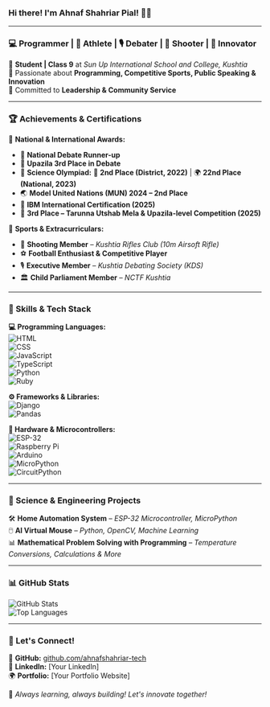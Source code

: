 ### Hi there! I'm Ahnaf Shahriar Pial! 👋🚀  

---

### **💻 Programmer | 🎯 Athlete | 🎙️ Debater | 🎯 Shooter | 🚀 Innovator**

🔹 **Student | Class 9** at *Sun Up International School and College, Kushtia*  
🔹 Passionate about **Programming, Competitive Sports, Public Speaking & Innovation**  
🔹 Committed to **Leadership & Community Service**  

---

### **🏆 Achievements & Certifications**  

🏅 **National & International Awards:**  
- 🥈 **National Debate Runner-up**  
- 🥉 **Upazila 3rd Place in Debate**  
- 🔬 **Science Olympiad:** 🥈 **2nd Place (District, 2022)** | 🌍 **22nd Place (National, 2023)**  
- 🌏 **Model United Nations (MUN) 2024 – 2nd Place**  
- 🏅 **IBM International Certification (2025)**  
- 🥉 **3rd Place – Tarunna Utshab Mela & Upazila-level Competition (2025)**  

🎯 **Sports & Extracurriculars:**  
- 🎯 **Shooting Member** – *Kushtia Rifles Club (10m Airsoft Rifle)*  
- ⚽ **Football Enthusiast & Competitive Player**  
- 🎙️ **Executive Member** – *Kushtia Debating Society (KDS)*  
- 🏛️ **Child Parliament Member** – *NCTF Kushtia*  

---

### **🚀 Skills & Tech Stack**  

**💻 Programming Languages:**  
![HTML](https://img.shields.io/badge/HTML5-%23E34F26.svg?&style=flat&logo=html5&logoColor=white)  
![CSS](https://img.shields.io/badge/CSS3-%231572B6.svg?&style=flat&logo=css3&logoColor=white)  
![JavaScript](https://img.shields.io/badge/JavaScript-%23F7DF1E.svg?&style=flat&logo=javascript&logoColor=black)  
![TypeScript](https://img.shields.io/badge/TypeScript-%23007ACC.svg?&style=flat&logo=typescript&logoColor=white)  
![Python](https://img.shields.io/badge/Python-%233776AB.svg?&style=flat&logo=python&logoColor=white)  
![Ruby](https://img.shields.io/badge/Ruby-%23CC342D.svg?&style=flat&logo=ruby&logoColor=white)  

**⚙️ Frameworks & Libraries:**  
![Django](https://img.shields.io/badge/Django-%23092E20.svg?&style=flat&logo=django&logoColor=white)  
![Pandas](https://img.shields.io/badge/Pandas-%23150458.svg?&style=flat&logo=pandas&logoColor=white)  

**🔧 Hardware & Microcontrollers:**  
![ESP-32](https://img.shields.io/badge/ESP--32-%23CC0000.svg?&style=flat&logo=espressif&logoColor=white)  
![Raspberry Pi](https://img.shields.io/badge/Raspberry%20Pi-%23C51A4A.svg?&style=flat&logo=raspberry-pi&logoColor=white)  
![Arduino](https://img.shields.io/badge/Arduino-%2300979D.svg?&style=flat&logo=arduino&logoColor=white)  
![MicroPython](https://img.shields.io/badge/MicroPython-%23000000.svg?&style=flat)  
![CircuitPython](https://img.shields.io/badge/CircuitPython-%23A678DD.svg?&style=flat)  

---

### **🔬 Science & Engineering Projects**  

🛠️ **Home Automation System** – *ESP-32 Microcontroller, MicroPython*  
🖱️ **AI Virtual Mouse** – *Python, OpenCV, Machine Learning*  
📊 **Mathematical Problem Solving with Programming** – *Temperature Conversions, Calculations & More*  

---

### **📊 GitHub Stats**  

![GitHub Stats](https://github-readme-stats.vercel.app/api?username=ahnafshahriar-tech&show_icons=true&theme=radical)  
![Top Languages](https://github-readme-stats.vercel.app/api/top-langs/?username=ahnafshahriar-tech&layout=compact&theme=radical)  

---

### **📩 Let's Connect!**  

🔗 **GitHub:** [github.com/ahnafshahriar-tech](https://github.com/ahnafshahriar-tech)  
🔗 **LinkedIn:** [Your LinkedIn]  
🌍 **Portfolio:** [Your Portfolio Website]  

🚀 *Always learning, always building! Let's innovate together!*

